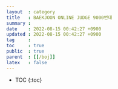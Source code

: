 ```yaml
---
layout  : category
title   : BAEKJOON ONLINE JUDGE 9000번대
summary : 
date    : 2022-08-15 00:42:27 +0900
updated : 2022-08-15 00:42:27 +0900
tag     : 
toc     : true
public  : true
parent  : [[/boj]]
latex   : false
---
```

* TOC
{:toc}
